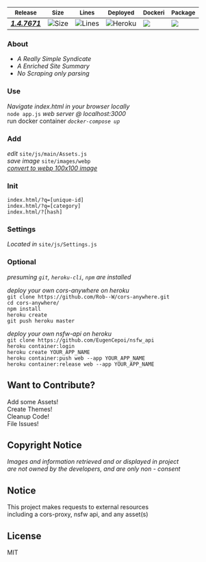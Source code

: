 <sub>Release</sub> | <sub>Size</sub> | <sub>Lines</sub> | <sub>Deployed</sub> | <sub> Dockeri </sub> | <sub>Package</sub> |
--- | --- | --- | --- | --- | --- |
[<b><em>1.4.7671</em></b>](https://github.com/acktic/nand/releases/tag/1.4.7671 "1.4.7671") | ![Size](https://img.shields.io/github/languages/code-size/acktic/nand?color=%237FCB61&style=plastic) | ![Lines](https://img.shields.io/tokei/lines/github/acktic/nand?color=%2380CD61&style=plastic) | ![Heroku](https://pyheroku-badge.herokuapp.com/?app=acktic&style=plastic) | <img src='https://github.com/acktic/nand/actions/workflows/docker-publish.yml/badge.svg'> | <img src='https://github.com/acktic/nand/actions/workflows/node.js.yml/badge.svg'> |

### About

  - <em>A Really Simple Syndicate</em>
  - <em>A Enriched Site Summary</em>
  - <em>No Scraping only parsing</em>


### Use

  <em>Navigate index.html in your browser locally</em>  
  `node app.js` <em>web server @ localhost:3000</em>  
  run docker container <em>`docker-compose up`</em>

### Add

  <em>edit</em> `site/js/main/Assets.js`  
  <em>save image</em> `site/images/webp`  
  <em>[convert to webp 100x100 image](https://redketchup.io/image-resizer)</em>  

### Init

  `index.html/?q=[unique-id]`  
  `index.html/?q=[category]`  
  `index.html/?[hash]`  

### Settings

<em>Located in</em> `site/js/Settings.js`

### Optional

<em>presuming `git`, `heroku-cli`, `npm` are installed</em>

<em>deploy your own cors-anywhere on heroku</em>  
`git clone https://github.com/Rob--W/cors-anywhere.git`  
`cd cors-anywhere/`  
`npm install`  
`heroku create`  
`git push heroku master`  

<em>deploy your own nsfw-api on heroku</em>  
`git clone https://github.com/EugenCepoi/nsfw_api`  
`heroku container:login`  
`heroku create YOUR_APP_NAME`  
`heroku container:push web --app YOUR_APP_NAME`  
`heroku container:release web --app YOUR_APP_NAME`  

Want to Contribute?
----

Add some Assets!  
Create Themes!  
Cleanup Code!  
File Issues!  

Copyright Notice
----

<em>Images and information retrieved and or displayed in project   
are not owned by the developers, and are only non - consent</em>

Notice
----

  This project makes requests to external resources  
  including a cors-proxy, nsfw api, and any asset(s)


License
----

MIT
